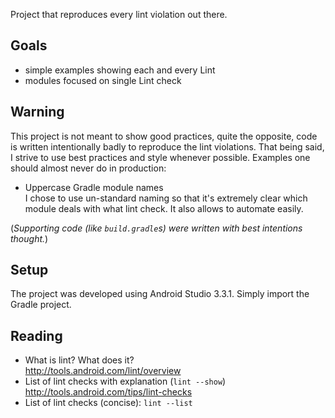Project that reproduces every lint violation out there.

Goals
-----

 * simple examples showing each and every Lint
 * modules focused on single Lint check

Warning
-------
This project is not meant to show good practices, quite the opposite, code is written intentionally badly to reproduce the lint violations. That being said, I strive to use best practices and style whenever possible. Examples one should almost never do in production:
 * Uppercase Gradle module names  
   I chose to use un-standard naming so that it's extremely clear which module deals with what lint check. It also allows to automate easily.

(*Supporting code (like `build.gradle`s) were written with best intentions thought.*)

Setup
-----
The project was developed using Android Studio 3.3.1. Simply import the Gradle project.

Reading
-------
 * What is lint? What does it?  
   http://tools.android.com/lint/overview
 * List of lint checks with explanation (`lint --show`) 
   http://tools.android.com/tips/lint-checks
 * List of lint checks (concise): `lint --list`
